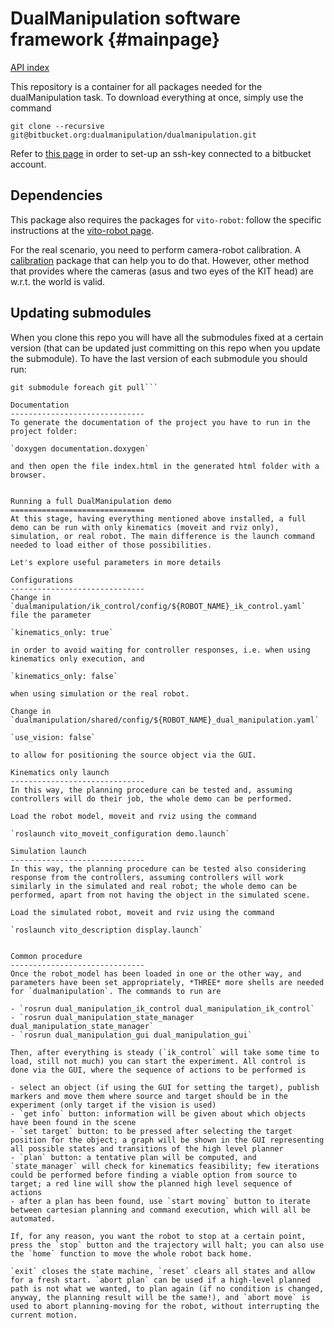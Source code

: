 DualManipulation software framework   {#mainpage}
==============================

[API index](http://dualManipulation.bitbucket.org)

This repository is a container for all packages needed for the dualManipulation task.
To download everything at once, simply use the command

`git clone --recursive git@bitbucket.org:dualmanipulation/dualmanipulation.git`

Refer to [this page](https://confluence.atlassian.com/pages/viewpage.action?pageId=270827678) in order to set-up an ssh-key connected to a bitbucket account.

Dependencies
------------------------------
This package also requires the packages for `vito-robot`: follow the specific instructions at the [vito-robot page](https://github.com/CentroEPiaggio/vito-robot.git).

For the real scenario, you need to perform camera-robot calibration. A [calibration](https://github.com/CentroEPiaggio/calibration.git) package that can help you to do that. However, other method that provides where the cameras (asus and two eyes of the KIT head) are w.r.t. the world is valid.

Updating submodules
------------------------------
When you clone this repo you will have all the submodules fixed at a certain version (that can be updated just committing on this repo when you update the submodule). To have the last version of each submodule you should run:

```git submodule foreach git checkout master
git submodule foreach git pull```

Documentation
------------------------------
To generate the documentation of the project you have to run in the project folder:

`doxygen documentation.doxygen`

and then open the file index.html in the generated html folder with a browser.


Running a full DualManipulation demo
==============================
At this stage, having everything mentioned above installed, a full demo can be run with only kinematics (moveit and rviz only), simulation, or real robot. The main difference is the launch command needed to load either of those possibilities.

Let's explore useful parameters in more details

Configurations
------------------------------
Change in `dualmanipulation/ik_control/config/${ROBOT_NAME}_ik_control.yaml` file the parameter

`kinematics_only: true`

in order to avoid waiting for controller responses, i.e. when using kinematics only execution, and

`kinematics_only: false`

when using simulation or the real robot.

Change in `dualmanipulation/shared/config/${ROBOT_NAME}_dual_manipulation.yaml`

`use_vision: false`

to allow for positioning the source object via the GUI.

Kinematics only launch
------------------------------
In this way, the planning procedure can be tested and, assuming controllers will do their job, the whole demo can be performed.

Load the robot model, moveit and rviz using the command

`roslaunch vito_moveit_configuration demo.launch`

Simulation launch
------------------------------
In this way, the planning procedure can be tested also considering response from the controllers, assuming controllers will work similarly in the simulated and real robot; the whole demo can be performed, apart from not having the object in the simulated scene.

Load the simulated robot, moveit and rviz using the command

`roslaunch vito_description display.launch`


Common procedure
------------------------------
Once the robot_model has been loaded in one or the other way, and parameters have been set appropriately, *THREE* more shells are needed for `dualmanipulation`. The commands to run are

- `rosrun dual_manipulation_ik_control dual_manipulation_ik_control`
- `rosrun dual_manipulation_state_manager dual_manipulation_state_manager`
- `rosrun dual_manipulation_gui dual_manipulation_gui`

Then, after everything is steady (`ik_control` will take some time to load, still not much) you can start the experiment. All control is done via the GUI, where the sequence of actions to be performed is

- select an object (if using the GUI for setting the target), publish markers and move them where source and target should be in the experiment (only target if the vision is used)
- `get info` button: information will be given about which objects have been found in the scene
- `set target` button: to be pressed after selecting the target position for the object; a graph will be shown in the GUI representing all possible states and transitions of the high level planner
- `plan` button: a tentative plan will be computed, and `state_manager` will check for kinematics feasibility; few iterations could be performed before finding a viable option from source to target; a red line will show the planned high level sequence of actions
- after a plan has been found, use `start moving` button to iterate between cartesian planning and command execution, which will all be automated.

If, for any reason, you want the robot to stop at a certain point, press the `stop` button and the trajectory will halt; you can also use the `home` function to move the whole robot back home.

`exit` closes the state machine, `reset` clears all states and allow for a fresh start. `abort plan` can be used if a high-level planned path is not what we wanted, to plan again (if no condition is changed, anyway, the planning result will be the same!), and `abort move` is used to abort planning-moving for the robot, without interrupting the current motion.
